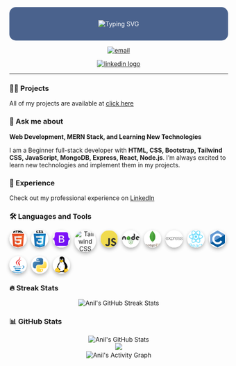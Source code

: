 <div align="center" style="background: rgba(30, 60, 114, 0.8); padding: 30px; border-radius: 15px; color: #ffffff;">
  <img src="https://readme-typing-svg.demolab.com?font=Fira+Code&pause=1000&width=600&lines=Hi+👋,+I'm+Anil+Yadav;Disciplined+%7C+Lifelong+Learner&center=true&size=30" alt="Typing SVG" />
</div>

<p align="center">
  <a href="mailto:rebelanil885@gmail.com">
    <img src="https://img.shields.io/badge/Email-Contact%20Me-EA4335?style=for-the-badge&logo=gmail&logoColor=white" alt="email"/>
  </a>
</p>

<div align="center">
  <a href="https://www.linkedin.com/in/anil-yadav-8b1361282?utm_source=share&utm_campaign=share_via&utm_content=profile&utm_medium=android_app" target="_blank">
    <img src="https://cdn.jsdelivr.net/gh/devicons/devicon/icons/linkedin/linkedin-original.svg" height="30" width="40" alt="linkedin logo" />
  </a>
</div>

---

### 👨‍💻 Projects

All of my projects are available at [click here](https://github.com/anilyadav45?tab=repositories)

### 💬 Ask me about

**Web Development, MERN Stack, and Learning New Technologies**

I am a Beginner full-stack developer with **HTML, CSS, Bootstrap, Tailwind CSS, JavaScript, MongoDB, Express, React, Node.js**. I’m always excited to learn new technologies and implement them in my projects.

### 📄 Experience

Check out my professional experience on [LinkedIn](https://www.linkedin.com/in/anil-yadav-8b1361282?utm_source=share&utm_campaign=share_via&utm_content=profile&utm_medium=android_app)

### 🛠️ Languages and Tools

<div align="center" style="display: flex; flex-wrap: wrap; gap: 10px;">
  <img src="https://raw.githubusercontent.com/devicons/devicon/master/icons/html5/html5-original-wordmark.svg" alt="HTML5" width="40" height="40" style="border-radius: 50%; box-shadow: 0px 4px 8px rgba(0, 0, 0, 0.3);" title="HTML5"/>
  <img src="https://raw.githubusercontent.com/devicons/devicon/master/icons/css3/css3-original-wordmark.svg" alt="CSS3" width="40" height="40" style="border-radius: 50%; box-shadow: 0px 4px 8px rgba(0, 0, 0, 0.3);" title="CSS3"/>
  <img src="https://raw.githubusercontent.com/devicons/devicon/master/icons/bootstrap/bootstrap-original.svg" alt="Bootstrap" width="40" height="40" style="border-radius: 50%; box-shadow: 0px 4px 8px rgba(0, 0, 0, 0.3);" title="Bootstrap"/>
  <img src="https://api.iconify.design/logos/tailwindcss.svg" alt="Tailwind CSS" width="50" height="50" style="border-radius: 50%; box-shadow: 0px 4px 8px rgba(0, 0, 0, 0.3);" title="Tailwind CSS"/>
  <img src="https://raw.githubusercontent.com/devicons/devicon/master/icons/javascript/javascript-original.svg" alt="JavaScript" width="40" height="40" style="border-radius: 50%; box-shadow: 0px 4px 8px rgba(0, 0, 0, 0.3);" title="JavaScript"/>
  <img src="https://raw.githubusercontent.com/devicons/devicon/master/icons/nodejs/nodejs-original-wordmark.svg" alt="Node.js" width="40" height="40" style="border-radius: 50%; box-shadow: 0px 4px 8px rgba(0, 0, 0, 0.3);" title="Node.js"/>
  <img src="https://raw.githubusercontent.com/devicons/devicon/master/icons/mongodb/mongodb-original-wordmark.svg" alt="MongoDB" width="40" height="40" style="border-radius: 50%; box-shadow: 0px 4px 8px rgba(0, 0, 0, 0.3);" title="MongoDB"/>
  <img src="https://raw.githubusercontent.com/devicons/devicon/master/icons/express/express-original-wordmark.svg" alt="Express" width="40" height="40" style="border-radius: 50%; box-shadow: 0px 4px 8px rgba(0, 0, 0, 0.3);" title="Express"/>
  <img src="https://raw.githubusercontent.com/devicons/devicon/master/icons/react/react-original-wordmark.svg" alt="React" width="40" height="40" style="border-radius: 50%; box-shadow: 0px 4px 8px rgba(0, 0, 0, 0.3);" title="React"/>
  <img src="https://raw.githubusercontent.com/devicons/devicon/master/icons/c/c-original.svg" alt="C" width="40" height="40" style="border-radius: 50%; box-shadow: 0px 4px 8px rgba(0, 0, 0, 0.3);" title="C"/>
  <img src="https://raw.githubusercontent.com/devicons/devicon/master/icons/java/java-original.svg" alt="Java" width="40" height="40" style="border-radius: 50%; box-shadow: 0px 4px 8px rgba(0, 0, 0, 0.3);" title="Java"/>
  <img src="https://raw.githubusercontent.com/devicons/devicon/master/icons/python/python-original.svg" alt="Python" width="40" height="40" style="border-radius: 50%; box-shadow: 0px 4px 8px rgba(0, 0, 0, 0.3);" title="Python"/>
  <img src="https://raw.githubusercontent.com/devicons/devicon/master/icons/linux/linux-original.svg" alt="Linux" width="40" height="40" style="border-radius: 50%; box-shadow: 0px 4px 8px rgba(0, 0, 0, 0.3);" title="Linux"/>
</div>

### 🔥 Streak Stats
<div align="center">
  <img src="https://streak-stats.demolab.com/?user=anilyadav45&theme=dark&background=rgba(30, 60, 114, 0.8)&border=orange&stroke=blue&ring=red" alt="Anil's GitHub Streak Stats" />

</div>

### 📊 GitHub Stats
<div align="center">
  <img src="https://github-readme-stats-sigma-five.vercel.app/api?username=anilyadav45&show_icons=true&theme=dark" alt="Anil's GitHub Stats" />
</div>

<div align="center">
  <img src="https://raw.githubusercontent.com/Raymo111/Raymo111/master/animation.gif" width="50%">
</div>

<div align="center">
  <img src="https://activity-graph.herokuapp.com/graph?username=anilyadav45&theme=react-dark" alt="Anil's Activity Graph" />
</div>

